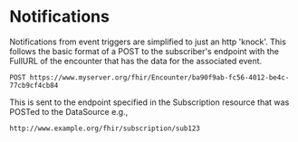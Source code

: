 <!-- Notifications.md {% comment %}
*****************************************************************************************
*                            WARNING: DO NOT EDIT THIS FILE                             *
*                                                                                       *
* This file is generated by SUSHI. Any edits you make to this file will be overwritten. *
*                                                                                       *
* To change the contents of this file, edit the original source file at:                *
* ig-data/input/pagecontent/2_Notifications.md                                          *
*****************************************************************************************
{% endcomment %} -->
# Notifications
Notifications from event triggers are simplified to just an http 'knock'.  This follows the basic format of a POST to the subscriber's endpoint with the FullURL of the encounter that has the data for the associated event.  

``` POST https://www.myserver.org/fhir/Encounter/ba90f9ab-fc56-4012-be4c-77cb9cf4cb84 ```

This is sent to the endpoint specified in the Subscription resource that was POSTed to the DataSource e.g.,

```http://www.example.org/fhir/subscription/sub123```
